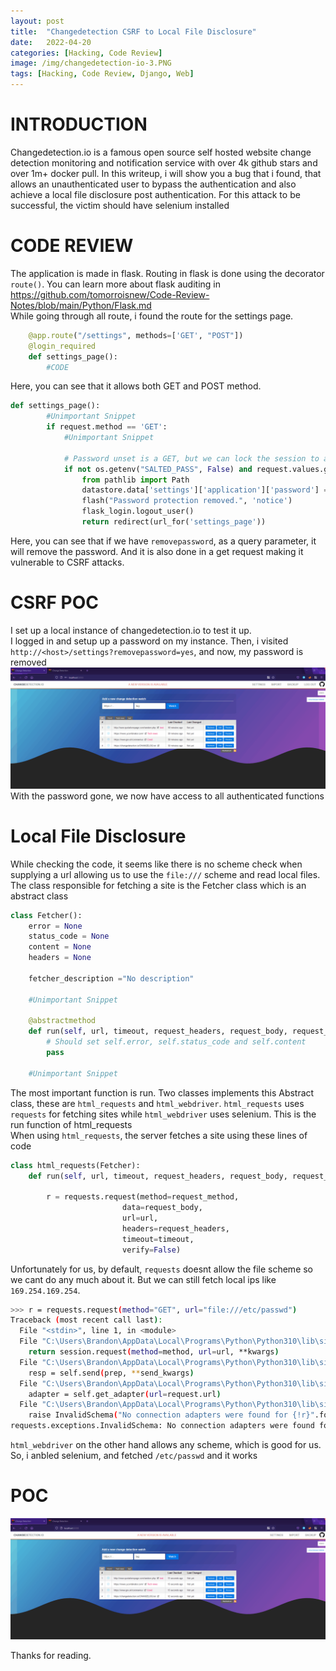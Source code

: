 ```yaml
---
layout:	post
title:	"Changedetection CSRF to Local File Disclosure"
date:	2022-04-20
categories: [Hacking, Code Review]
image: /img/changedetection-io-3.PNG
tags: [Hacking, Code Review, Django, Web]
---
```



# INTRODUCTION
Changedetection.io is a famous open source self hosted website change detection monitoring and notification service with over 4k github stars and over 1m+ docker pull. In this writeup, i will show you a bug that i found, that allows an unauthenticated user to bypass the authentication and also achieve a local file disclosure post authentication. For this attack to be successful, the victim should have selenium installed

# CODE REVIEW
The application is made in flask. Routing in flask is done using the decorator `route()`. You can learn more about flask auditing in <https://github.com/tomorroisnew/Code-Review-Notes/blob/main/Python/Flask.md>    
While going through all route, i found the route for the settings page.
```python
    @app.route("/settings", methods=['GET', "POST"])
    @login_required
    def settings_page():
        #CODE
```
Here, you can see that it allows both GET and POST method.
```python
def settings_page():
        #Unimportant Snippet
        if request.method == 'GET':
            #Unimportant Snippet

            # Password unset is a GET, but we can lock the session to always need the password
            if not os.getenv("SALTED_PASS", False) and request.values.get('removepassword') == 'yes': #Check for removepassword query parameter
                from pathlib import Path
                datastore.data['settings']['application']['password'] = False # REMOVE PASSWORD
                flash("Password protection removed.", 'notice')
                flask_login.logout_user()
                return redirect(url_for('settings_page'))
```
Here, you can see that if we have `removepassword`, as a query parameter, it will remove the password. And it is also done in a get request making it vulnerable to CSRF attacks.

# CSRF POC
I set up a local instance of changedetection.io to test it up.     
I logged in and setup up a password on my instance. Then, i visited `http://<host>/settings?removepassword=yes`, and now, my password is removed
![](/img/changedetection-io-1.gif)
With the password gone, we now have access to all authenticated functions

# Local File Disclosure
While checking the code, it seems like there is no scheme check when supplying a url allowing us to use the `file:///` scheme and read local files. The class responsible for fetching a site is the Fetcher class which is an abstract class
```python
class Fetcher():
    error = None
    status_code = None
    content = None
    headers = None

    fetcher_description ="No description"

    #Unimportant Snippet

    @abstractmethod
    def run(self, url, timeout, request_headers, request_body, request_method):
        # Should set self.error, self.status_code and self.content
        pass

    #Unimportant Snippet
```
The most important function is run. Two classes implements this Abstract class, these are `html_requests` and `html_webdriver`. `html_requests` uses `requests` for fetching sites while `html_webdriver` uses selenium. This is the run function of html_requests    
When using `html_requests`, the server fetches a site using these lines of code
```python
class html_requests(Fetcher):
    def run(self, url, timeout, request_headers, request_body, request_method):

        r = requests.request(method=request_method,
                         data=request_body,
                         url=url,
                         headers=request_headers,
                         timeout=timeout,
                         verify=False)
``` 
Unfortunately for us, by default, `requests` doesnt allow the file scheme so we cant do any much about it. But we can still fetch local ips like `169.254.169.254`. 
```sh
>>> r = requests.request(method="GET", url="file:///etc/passwd")
Traceback (most recent call last):
  File "<stdin>", line 1, in <module>
  File "C:\Users\Brandon\AppData\Local\Programs\Python\Python310\lib\site-packages\requests\api.py", line 61, in request
    return session.request(method=method, url=url, **kwargs)
  File "C:\Users\Brandon\AppData\Local\Programs\Python\Python310\lib\site-packages\requests\sessions.py", line 529, in request
    resp = self.send(prep, **send_kwargs)
  File "C:\Users\Brandon\AppData\Local\Programs\Python\Python310\lib\site-packages\requests\sessions.py", line 639, in send
    adapter = self.get_adapter(url=request.url)
  File "C:\Users\Brandon\AppData\Local\Programs\Python\Python310\lib\site-packages\requests\sessions.py", line 732, in get_adapter
    raise InvalidSchema("No connection adapters were found for {!r}".format(url))
requests.exceptions.InvalidSchema: No connection adapters were found for 'file:///etc/passwd'
```
`html_webdriver` on the other hand allows any scheme, which is good for us. So, i anbled selenium, and fetched `/etc/passwd` and it works

# POC
![](/img/changedetection-io-2.gif)

Thanks for reading.